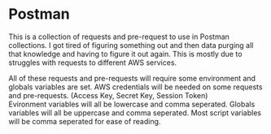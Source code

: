 # Postman

This is a collection of requests and pre-request to use in Postman collections. 
I got tired of figuring something out and then data purging all that knowledge and having to figure it out again.
This is mostly due to struggles with requests to different AWS services.

All of these requests and pre-requests will require some environment and globals variables are set. 
AWS credentials will be needed on some requests and pre-requests. (Access Key, Secret Key, Session Token)  
Evironment variables will all be lowercase and comma seperated.
Globals variables will all be uppercase and comma seperated. 
Most script variables will be comma seperated for ease of reading. 
